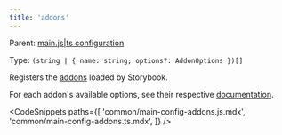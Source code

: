 ```yaml
---
title: 'addons'
---
```


Parent: [main.js|ts configuration](./main-config.md)

Type: `(string | { name: string; options?: AddonOptions })[]`

Registers the [addons](../07-addons/install-addons.md) loaded by Storybook.

For each addon's available options, see their respective [documentation](https://storybook.js.org/integrations).

<!-- prettier-ignore-start -->

<CodeSnippets
  paths={[
    'common/main-config-addons.js.mdx',
    'common/main-config-addons.ts.mdx',
  ]}
/>

<!-- prettier-ignore-end -->
